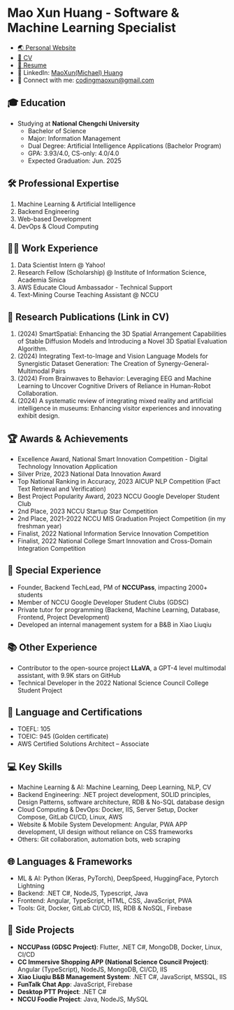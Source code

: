 # Mao Xun Huang - Software & Machine Learning Specialist
* [🌏 Personal Website](https://mao-code.github.io/about/)
* [📄 CV](https://drive.google.com/file/d/14bMJMFUG4vz3fpQEoJtRrG0Egd19fIah/view?usp=drive_link)
* [📄 Resume](https://drive.google.com/file/d/1G00hAXMKWiRVyx66h8LSS19TVnDVXaq5/view?usp=drive_link)
* 💼 LinkedIn: [MaoXun(Michael) Huang](https://www.linkedin.com/in/maoxun-huang-a77913268/)
* 📧 Connect with me: [codingmaoxun@gmail.com](mailto:codingmaoxun@gmail.com)
  
## 🎓 Education
- Studying at **National Chengchi University**
  - Bachelor of Science
  - Major: Information Management
  - Dual Degree: Artificial Intelligence Applications (Bachelor Program)
  - GPA: 3.93/4.0, CS-only: 4.0/4.0
  - Expected Graduation: Jun. 2025

## 🛠️ Professional Expertise
1. Machine Learning & Artificial Intelligence
2. Backend Engineering
3. Web-based Development
4. DevOps & Cloud Computing

## 👨‍💻 Work Experience
1. Data Scientist Intern @ Yahoo!
2. Research Fellow (Scholarship) @ Institute of Information Science, Academia Sinica
3. AWS Educate Cloud Ambassador - Technical Support
4. Text-Mining Course Teaching Assistant @ NCCU

## 🔬 Research Publications (Link in CV)
1. (2024) SmartSpatial: Enhancing the 3D Spatial Arrangement Capabilities of Stable Diffusion Models and Introducing a Novel 3D Spatial Evaluation Algorithm. 
2. (2024) Integrating Text-to-Image and Vision Language Models for Synergistic Dataset Generation: The Creation of Synergy-General-Multimodal Pairs
3. (2024) From Brainwaves to Behavior: Leveraging EEG and Machine Learning to Uncover Cognitive Drivers of Reliance in Human-Robot Collaboration.
4. (2024) A systematic review of integrating mixed reality and artificial intelligence in museums: Enhancing visitor experiences and innovating exhibit design.

## 🏆 Awards & Achievements
- Excellence Award, National Smart Innovation Competition - Digital Technology Innovation Application
- Silver Prize, 2023 National Data Innovation Award
- Top National Ranking in Accuracy, 2023 AICUP NLP Competition (Fact Text Retrieval and Verification)
- Best Project Popularity Award, 2023 NCCU Google Developer Student Club
- 2nd Place, 2023 NCCU Startup Star Competition
- 2nd Place, 2021-2022 NCCU MIS Graduation Project Competition (in my freshman year)
- Finalist, 2022 National Information Service Innovation Competition
- Finalist, 2022 National College Smart Innovation and Cross-Domain Integration Competition

## 👔 Special Experience
- Founder, Backend TechLead, PM of **NCCUPass**, impacting 2000+ students
- Member of NCCU Google Developer Student Clubs (GDSC)
- Private tutor for programming (Backend, Machine Learning, Database, Frontend, Project Development)
- Developed an internal management system for a B&B in Xiao Liuqiu

## 📚 Other Experience
- Contributor to the open-source project **LLaVA**, a GPT-4 level multimodal assistant, with 9.9K stars on GitHub
- Technical Developer in the 2022 National Science Council College Student Project

## 📜 Language and Certifications
- TOEFL: 105
- TOEIC: 945 (Golden certificate)
- AWS Certified Solutions Architect – Associate

## 💻 Key Skills
- Machine Learning & AI: Machine Learning, Deep Learning, NLP, CV
- Backend Engineering: .NET project development, SOLID principles, Design Patterns, software architecture, RDB & No-SQL database design
- Cloud Computing & DevOps: Docker, IIS, Server Setup, Docker Compose, GitLab CI/CD, Linux, AWS
- Website & Mobile System Development: Angular, PWA APP development, UI design without reliance on CSS frameworks
- Others: Git collaboration, automation bots, web scraping

## 🌐 Languages & Frameworks
- ML & AI: Python (Keras, PyTorch), DeepSpeed, HuggingFace, Pytorch Lightning
- Backend: .NET C#, NodeJS, Typescript, Java
- Frontend: Angular, TypeScript, HTML, CSS, JavaScript, PWA
- Tools: Git, Docker, GitLab CI/CD, IIS, RDB & NoSQL, Firebase

## 🚀 Side Projects
- **NCCUPass (GDSC Project)**: Flutter, .NET C#, MongoDB, Docker, Linux, CI/CD
- **CC Immersive Shopping APP (National Science Council Project)**: Angular (TypeScript), NodeJS, MongoDB, CI/CD, IIS
- **Xiao Liuqiu B&B Management System**: .NET C#, JavaScript, MSSQL, IIS
- **FunTalk Chat App**: JavaScript, Firebase
- **Desktop PTT Project**: .NET C#
- **NCCU Foodie Project**: Java, NodeJS, MySQL

